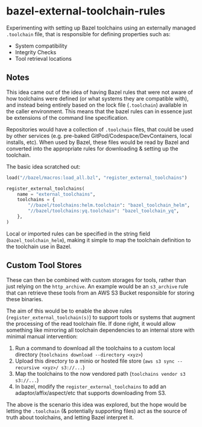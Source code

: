 # bazel-external-toolchain-rules

Experimenting with setting up Bazel toolchains using an externally managed `.toolchain` file, that is responsible for defining properties such as:

- System compatibility
- Integrity Checks
- Tool retrieval locations

## Notes

This idea came out of the idea of having Bazel rules that were not aware of how toolchains were defined (or what systems they are compatible with), and instead being entirely based on the lock file (`.toolchain`) available in the caller environment. This means that the bazel rules can in essence just be extensions of the command line specification.

Repositories would have a collection of `.toolchain` files, that could be used by other services (e.g. pre-baked GitPod/Codespace/DevContainers, local installs, etc). When used by Bazel, these files would be read by Bazel and converted into the appropriate rules for downloading & setting up the toolchain.

The basic idea scratched out:

```python
load("//bazel/macros:load_all.bzl", "register_external_toolchains")

register_external_toolchains(
    name = "external_toolchains",
    toolchains = {
        "//bazel/toolchains:helm.toolchain": "bazel_toolchain_helm",
        "//bazel/toolchains:yq.toolchain": "bazel_toolchain_yq",
    },
)
```

Local or imported rules can be specified in the string field (`bazel_toolchain_helm`), making it simple to map the toolchain definition to the toolchain use in Bazel.

## Custom Tool Stores

These can then be combined with custom storages for tools, rather than just relying on the `http_archive`. An example would be an `s3_archive` rule that can retrieve these tools from an AWS S3 Bucket responsible for storing these binaries.

The aim of this would be to enable the above rules (`register_external_toolchain(s)`) to support tools or systems that augment the processing of the read toolchain file. If done right, it would allow something like mirroring all toolchain dependencies to an internal store with minimal manual intervention:

1. Run a command to download all the toolchains to a custom local directory (`toolchains download --directory <xyz>`)
2. Upload this directory to a minio or hosted file store (`aws s3 sync --recursive <xyz>/ s3://...`)
3. Map the toolchains to the now vendored path (`toolchains vendor s3 s3://...`)
4. In bazel, modify the `register_external_toolchains` to add an adaptor/affix/aspect/etc that supports downloading from S3.

The above is the scenario this idea was explored, but the hope would be letting the `.toolchain` (& potentially supporting files) act as the source of truth about toolchains, and letting Bazel interpret it.
